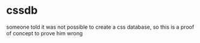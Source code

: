 # cssdb
someone told it was not possible to create a css database, so this is a proof of concept to prove him wrong
